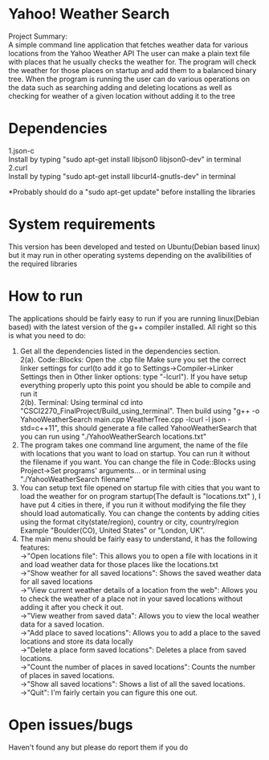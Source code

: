 # Yahoo! Weather Search
Project Summary:  
A simple command line application that fetches weather data for various locations from the Yahoo Weather API
The user can make a plain text file with places that he usually checks the weather for. The program will check the weather for those places on startup and add them to a balanced binary tree.
When the program is running the user can do various operations on the data such as searching adding and deleting locations as well as checking for weather of a given location without adding it to the tree
# Dependencies
1.json-c  
Install by typing "sudo apt-get install libjson0 libjson0-dev" in terminal  
2.curl  
Install by typing "sudo apt-get install libcurl4-gnutls-dev" in terminal  

*Probably should do a "sudo apt-get update" before installing the libraries  
# System requirements
This version has been developed and tested on Ubuntu(Debian based linux) but it may run in other operating systems depending on the avalibilities of the required libraries
# How to run
The applications should be fairly easy to run if you are running linux(Debian based) with the latest version of the g++ compiler installed.
All right so this is what you need to do:  
1. Get all the dependencies listed in the dependencies section.  
2(a). Code::Blocks: Open the .cbp file Make sure you set the correct linker settings for curl(to add it go to Settings->Compiler->Linker Settings then in Other linker options: type "-lcurl"). If you have setup everything properly upto this point you should be able to compile and run it  
2(b). Terminal: Using terminal cd into "CSCI2270_FinalProject/Build_using_terminal". Then build using "g++ -o YahooWeatherSearch main.cpp WeatherTree.cpp -lcurl -l json -std=c++11", this should generate a file called YahooWeatherSearch that you can run using "./YahooWeatherSearch locations.txt"  
3. The program takes one command line argument, the name of the file with locations that you want to load on startup. You can run it without the filename if you want. You can change the file in Code::Blocks using Project->Set programs' arguments... or in terminal using "./YahooWeatherSearch filename"  
4. You can setup text file opened on startup file with cities that you want to load the weather for on program startup(The default is "locations.txt" ), I have put 4 cities in there, if you run it without modifying the file they should load automatically. You can change the contents by adding cities using the format city(state/region), country or city, country/region Example "Boulder(CO), United States" or "London, UK".   
5. The main menu should be fairly easy to understand, it has the following features:  
    ->"Open locations file": This allows you to open a file with locations in it and load weather data for those places like the locations.txt  
    ->"Show weather for all saved locations": Shows the saved weather data for all saved locations  
    ->"View current weather details of a location from the web": Allows you to check the weather of a place not in your saved locations without adding it after you check it out.  
    ->"View weather from saved data": Allows you to view the local weather data for a saved location.  
    ->"Add place to saved locations": Allows you to add a place to the saved locations and store its data locally  
    ->"Delete a place form saved locations": Deletes a place from saved locations.  
    ->"Count the number of places in saved locations": Counts the number of places in saved locations.  
    ->"Show all saved locations": Shows a list of all the saved locations.  
    ->"Quit": I'm fairly certain you can figure this one out.  
# Open issues/bugs
Haven't found any but please do report them if you do

